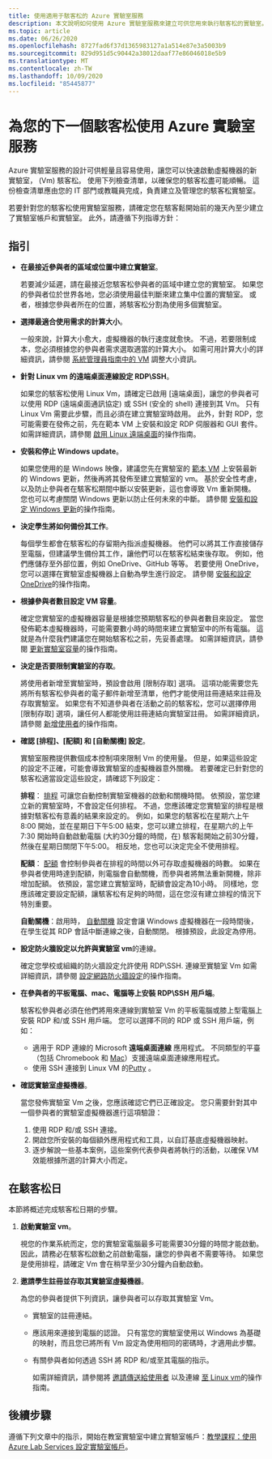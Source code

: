 ```yaml
---
title: 使用適用于駭客松的 Azure 實驗室服務
description: 本文說明如何使用 Azure 實驗室服務來建立可供您用來執行駭客松的實驗室。
ms.topic: article
ms.date: 06/26/2020
ms.openlocfilehash: 8727fad6f37d1365983127a1a514e87e3a5003b9
ms.sourcegitcommit: 829d951d5c90442a38012daaf77e86046018e5b9
ms.translationtype: MT
ms.contentlocale: zh-TW
ms.lasthandoff: 10/09/2020
ms.locfileid: "85445877"
---
```

# <a name="use-azure-lab-services-for-your-next-hackathon"></a>為您的下一個駭客松使用 Azure 實驗室服務
Azure 實驗室服務的設計可供輕量且容易使用，讓您可以快速啟動虛擬機器的新實驗室， (Vm) 駭客松。  使用下列檢查清單，以確保您的駭客松盡可能順暢。 這份檢查清單應由您的 IT 部門或教職員完成，負責建立及管理您的駭客松實驗室。 

若要針對您的駭客松使用實驗室服務，請確定您在駭客鬆開始前的幾天內至少建立了實驗室帳戶和實驗室。 此外，請遵循下列指導方針：

## <a name="guidance"></a>指引

- **在最接近參與者的區域或位置中建立實驗室**。 

    若要減少延遲，請在最接近您駭客松參與者的區域中建立您的實驗室。  如果您的參與者位於世界各地，您必須使用最佳判斷來建立集中位置的實驗室。  或者，根據您參與者所在的位置，將駭客松分割為使用多個實驗室。
- **選擇最適合使用需求的計算大小**。

    一般來說，計算大小愈大，虛擬機器的執行速度就愈快。 不過，若要限制成本，您必須根據您的參與者需求選取適當的計算大小。 如需可用計算大小的詳細資訊，請參閱 [系統管理員指南中的 VM](administrator-guide.md#vm-sizing) 調整大小資訊。
- **針對 Linux vm 的遠端桌面連線設定 RDP\SSH**。

    如果您的駭客松使用 Linux Vm，請確定已啟用 [遠端桌面]，讓您的參與者可以使用 RDP (遠端桌面通訊協定) 或 SSH (安全的 shell) 連接到其 Vm。 只有 Linux Vm 需要此步驟，而且必須在建立實驗室時啟用。 此外，針對 RDP，您可能需要在發佈之前，先在範本 VM 上安裝和設定 RDP 伺服器和 GUI 套件。  如需詳細資訊，請參閱 [啟用 Linux 遠端桌面](how-to-enable-remote-desktop-linux.md)的操作指南。

- **安裝和停止 Windows update**。 

    如果您使用的是 Windows 映像，建議您先在實驗室的 [範本 VM](how-to-create-manage-template.md) 上安裝最新的 Windows 更新，然後再將其發佈至建立實驗室的 vm。 基於安全性考慮，以及防止參與者在駭客松期間中斷以安裝更新，這也會導致 Vm 重新開機。 您也可以考慮關閉 Windows 更新以防止任何未來的中斷。 請參閱 [安裝和設定 Windows 更新](how-to-prepare-windows-template.md#install-and-configure-updates)的操作指南。
- **決定學生將如何備份其工作**。 

    每個學生都會在駭客松的存留期內指派虛擬機器。 他們可以將其工作直接儲存至電腦，但建議學生備份其工作，讓他們可以在駭客松結束後存取。 例如，他們應儲存至外部位置，例如 OneDrive、GitHub 等等。 若要使用 OneDrive，您可以選擇在實驗室虛擬機器上自動為學生進行設定。 請參閱 [安裝和設定 OneDrive](how-to-prepare-windows-template.md#install-and-configure-onedrive)的操作指南。
- **根據參與者數目設定 VM 容量**。 

    確定您實驗室的虛擬機器容量是根據您預期駭客松的參與者數目來設定。 當您發佈範本虛擬機器時，可能需要數小時的時間來建立實驗室中的所有電腦。 這就是為什麼我們建議您在開始駭客松之前，先妥善處理。 如需詳細資訊，請參閱 [更新實驗室容量](how-to-set-virtual-machine-passwords.md#update-the-lab-capacity)的操作指南。

- **決定是否要限制實驗室的存取**。 

    將使用者新增至實驗室時，預設會啟用 [限制存取] 選項。 這項功能需要您先將所有駭客松參與者的電子郵件新增至清單，他們才能使用註冊連結來註冊及存取實驗室。 如果您有不知道參與者在活動之前的駭客松，您可以選擇停用 [限制存取] 選項，讓任何人都能使用註冊連結向實驗室註冊。 如需詳細資訊，請參閱 [新增使用者](how-to-configure-student-usage.md#add-users-to-a-lab)的操作指南。

- **確認 [排程]、[配額] 和 [自動關機] 設定**。 

    實驗室服務提供數個成本控制項來限制 Vm 的使用量。 但是，如果這些設定的設定不正確，可能會導致實驗室的虛擬機器意外關機。 若要確定已針對您的駭客松適當設定這些設定，請確認下列設定：

    **排程**： [排程](how-to-create-schedules.md) 可讓您自動控制實驗室機器的啟動和關機時間。 依預設，當您建立新的實驗室時，不會設定任何排程。 不過，您應該確定您實驗室的排程是根據對駭客松有意義的結果來設定的。  例如，如果您的駭客松在星期六上午8:00 開始，並在星期日下午5:00 結束，您可以建立排程，在星期六的上午7:30 開始時自動啟動電腦 (大約30分鐘的時間，在) 駭客鬆開始之前30分鐘，然後在星期日關閉下午5:00。 相反地，您也可以決定完全不使用排程。

    **配額**： [配額](how-to-configure-student-usage.md#set-quotas-for-users) 會控制參與者在排程的時間以外可存取虛擬機器的時數。 如果在參與者使用時達到配額，則電腦會自動關機，而參與者將無法重新開機，除非增加配額。 依預設，當您建立實驗室時，配額會設定為10小時。 同樣地，您應該確定要設定配額，讓駭客松有足夠的時間，這在您沒有建立排程的情況下特別重要。

    **自動關機**：啟用時， [自動關機](how-to-enable-shutdown-disconnect.md) 設定會讓 Windows 虛擬機器在一段時間後，在學生從其 RDP 會話中斷連線之後，自動關閉。 根據預設，此設定為停用。

- **設定防火牆設定以允許與實驗室 vm**的連線。 

    確定您學校或組織的防火牆設定允許使用 RDP\SSH. 連線至實驗室 Vm 如需詳細資訊，請參閱 [設定網路防火牆設定](how-to-configure-firewall-settings.md)的操作指南。

- **在參與者的平板電腦、mac、電腦等上安裝 RDP\SSH 用戶端**。

    駭客松參與者必須在他們將用來連線到實驗室 Vm 的平板電腦或膝上型電腦上安裝 RDP 和/或 SSH 用戶端。 您可以選擇不同的 RDP 或 SSH 用戶端，例如：

    - 適用于 RDP 連線的 Microsoft **遠端桌面連線** 應用程式。 不同類型的平臺（包括 Chromebook 和 [Mac](https://techcommunity.microsoft.com/t5/azure-lab-services/connecting-to-azure-lab-services-environments-on-your-macos/ba-p/1290162)）支援遠端桌面連線應用程式。
    - 使用 SSH 連接到 Linux VM 的[Putty](https://techcommunity.microsoft.com/t5/azure-lab-services/connecting-to-azure-lab-services-environments-on-your-macos/ba-p/1290162) 。
- **確認實驗室虛擬機器**。 

    當您發佈實驗室 Vm 之後，您應該確認它們已正確設定。 您只需要針對其中一個參與者的實驗室虛擬機器進行這項驗證：

    1. 使用 RDP 和/或 SSH 連接。
    2. 開啟您所安裝的每個額外應用程式和工具，以自訂基底虛擬機器映射。
    3. 逐步解說一些基本案例，這些案例代表參與者將執行的活動，以確保 VM 效能根據所選的計算大小而定。

## <a name="on-the-day-of-hackathon"></a>在駭客松日
本節將概述完成駭客松日期的步驟。

1. **啟動實驗室 vm**。

    視您的作業系統而定，您的實驗室電腦最多可能需要30分鐘的時間才能啟動。 因此，請務必在駭客松啟動之前啟動電腦，讓您的參與者不需要等待。 如果您是使用排程，請確定 Vm 會在稍早至少30分鐘內自動啟動。
2. **邀請學生註冊並存取其實驗室虛擬機器**。 

    為您的參與者提供下列資訊，讓參與者可以存取其實驗室 Vm。 

    - 實驗室的註冊連結。 
    - 應該用來連接到電腦的認證。 只有當您的實驗室使用以 Windows 為基礎的映射，而且您已將所有 Vm 設定為使用相同的密碼時，才適用此步驟。
    - 有關參與者如何透過 SSH 將 RDP 和/或至其電腦的指示。

        如需詳細資訊，請參閱將 [邀請傳送給使用者](how-to-configure-student-usage.md?branch=master#send-invitations-to-users) 以及連線 [至 Linux vm](how-to-use-remote-desktop-linux-student.md?branch=master)的操作指南。 

## <a name="next-steps"></a>後續步驟
遵循下列文章中的指示，開始在教室實驗室中建立實驗室帳戶：[教學課程：使用 Azure Lab Services 設定實驗室帳戶](tutorial-setup-lab-account.md)。